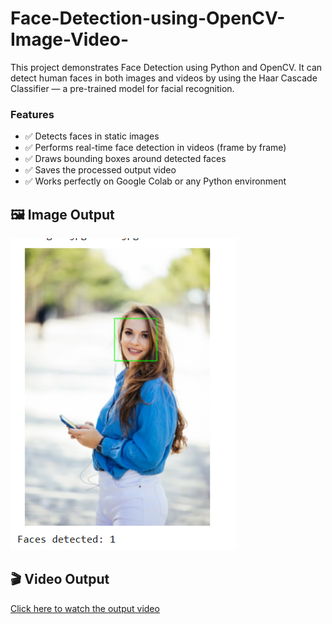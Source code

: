 # Face-Detection-using-OpenCV-Image-Video-
This project demonstrates Face Detection using Python and OpenCV. It can detect human faces in both images and videos by using the Haar Cascade Classifier — a pre-trained model for facial recognition.

### Features

- ✅ Detects faces in static images  
- ✅ Performs real-time face detection in videos (frame by frame)  
- ✅ Draws bounding boxes around detected faces  
- ✅ Saves the processed output video  
- ✅ Works perfectly on Google Colab or any Python environment  

## 🖼️ Image Output  
![Image Output](image_output/output_image.png)



## 🎬 Video Output  
[Click here to watch the output video](video_output/output_video.mp4)

